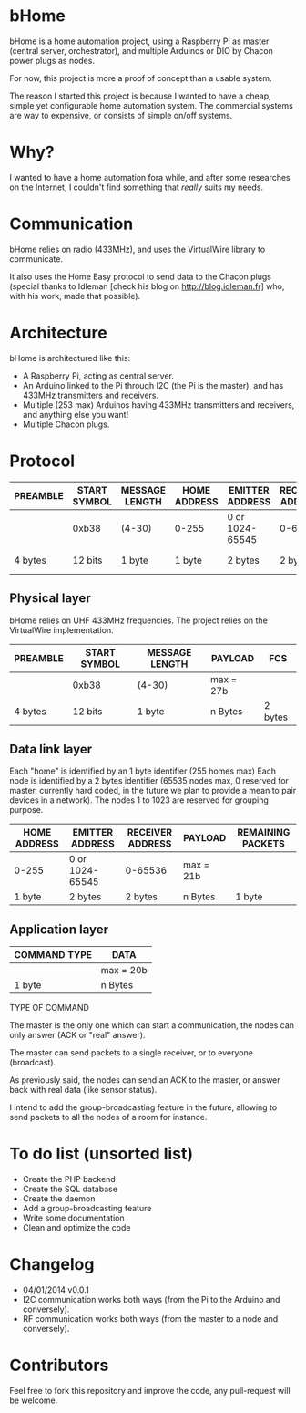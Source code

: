 bHome
=====
bHome is a home automation project, using a Raspberry Pi as master (central server, orchestrator), and multiple Arduinos or DIO by Chacon power plugs as nodes.

For now, this project is more a proof of concept than a usable system.

The reason I started this project is because I wanted to have a cheap, simple yet configurable home automation system.
The commercial systems are way to expensive, or consists of simple on/off systems.


Why?
======
I wanted to have a home automation fora while, and after some researches on the Internet, I couldn't find something that _really_ suits my needs.

Communication
=====
bHome relies on radio (433MHz), and uses the VirtualWire library to communicate.

It also uses the Home Easy protocol to send data to the Chacon plugs (special thanks to Idleman [check his blog on http://blog.idleman.fr] who, with his work, made that possible).


Architecture
=====
bHome is architectured like this:
 * A Raspberry Pi, acting as central server.
 * An Arduino linked to the Pi through I2C (the Pi is the master), and has 433MHz transmitters and receivers.
 * Multiple (253 max) Arduinos having 433MHz transmitters and receivers, and anything else you want!
 * Multiple Chacon plugs.

Protocol
=====

| PREAMBLE | START SYMBOL | MESSAGE LENGTH | HOME ADDRESS | EMITTER ADDRESS | RECEIVER ADDRESS | COMMAND TYPE | DATA       | REMAINING PACKETS | FCS       |
|----------|--------------|----------------|--------------|-----------------|------------------|--------------|------------|-------------------|-----------|
|          | 0xb38        | (4-30)         |   0-255      | 0 or 1024-65545 |   0-65536        |              | max = 20b  |                   |           |
| 4 bytes  | 12 bits      | 1 byte         |   1 byte     | 2 bytes         |   2 bytes        | 1 byte       | n Bytes    | 1 byte            | 2 bytes   |




Physical layer
------
bHome relies on UHF 433MHz frequencies. The project relies on the VirtualWire implementation.

| PREAMBLE | START SYMBOL | MESSAGE LENGTH |  PAYLOAD  | FCS       |
|----------|--------------|----------------|-----------|-----------|
|          | 0xb38        | (4-30)         | max = 27b |           |
| 4 bytes  | 12 bits      | 1 byte         | n Bytes   | 2 bytes   |


Data link layer
------

Each "home" is identified by an 1 byte identifier (255 homes max)
Each node is identified by a 2 bytes identifier (65535 nodes max, 0 reserved for master, currently hard coded, in the future we plan to provide a mean to pair devices in a network).
The nodes 1 to 1023 are reserved for grouping purpose.

| HOME ADDRESS | EMITTER ADDRESS | RECEIVER ADDRESS |  PAYLOAD  | REMAINING PACKETS | 
|--------------|-----------------|------------------|-----------|-------------------|
|   0-255      | 0 or 1024-65545 |   0-65536        | max = 21b |                   |
|   1 byte     | 2 bytes         |   2 bytes        | n Bytes   | 1 byte            |
 
Application layer
-------

| COMMAND TYPE | DATA       |
|--------------|------------|
|              | max = 20b  |
| 1 byte       | n Bytes    |

TYPE OF COMMAND

The master is the only one which can start a communication, the nodes can only answer (ACK or "real" answer).

The master can send packets to a single receiver, or to everyone (broadcast).

As previously said, the nodes can send an ACK to the master, or answer back with real data (like sensor status).

I intend to add the group-broadcasting feature in the future, allowing to send packets to all the nodes of a room for instance.


To do list (unsorted list)
=====
 * Create the PHP backend
 * Create the SQL database
 * Create the daemon
 * Add a group-broadcasting feature
 * Write some documentation
 * Clean and optimize the code


Changelog
=====
 * 04/01/2014 v0.0.1
  * I2C communication works both ways (from the Pi to the Arduino and conversely).
  * RF communication works both ways (from the master to a node and conversely).


Contributors
=====
Feel free to fork this repository and improve the code, any pull-request will be welcome.

